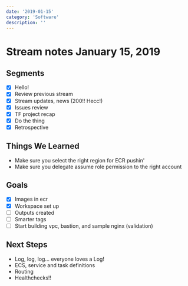 ```yaml
---
date: '2019-01-15'
category: 'Software'
description: ''
---
```


# Stream notes January 15, 2019

## Segments

- [x] Hello!
- [x] Review previous stream
- [x] Stream updates, news (200!! Hecc!)
- [x] Issues review
- [x] TF project recap
- [x] Do the thing
- [x] Retrospective

## Things We Learned

- Make sure you select the right region for ECR pushin'
- Make sure you delegate assume role permission to the right account

## Goals

- [x] Images in ecr
- [x] Workspace set up
- [ ] Outputs created
- [ ] Smarter tags
- [ ] Start building vpc, bastion, and sample nginx (validation)

## Next Steps

- Log, log, log... everyone loves a Log!
- ECS, service and task definitions
- Routing
- Healthchecks!!
